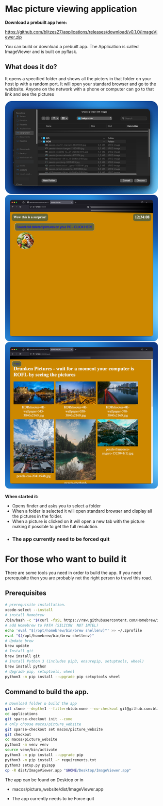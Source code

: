# Mac picture viewing application #

**Download a prebuilt app here:**

https://github.com/blitzes27/applications/releases/download/v0.1.0/ImageViewer.zip

You can build or download a prebuilt app. The Application is called ImageViewer and is built on pyflask.

## What does it do?

It opens a specified folder and shows all the picters in that folder on your host ip with a random port. It will open your standard browser and go to the webbsite. Anyone on the network with a phone or computer can go to that link and see the pictures

![alt text](pictures/picture1.png)
![alt text](pictures/picture2.png)
![alt text](pictures/picture3.png)

**When started it:**
* Opens finder and asks you to select a folder
* When a folder is selected it will open standard browser and display all the pictures in the folder.
* When a picture is clicked on it will open a new tab with the picture making it possible to get the full resulotion.
* ### The app currently need to be forced quit


# For those who want to build it

There are some tools you need in order to build the app.
If you need prerequisite then you are probably not the right person to travel this road.

## Prerequisites
```bash
# prerequisite installation.
xcode-select --install
# install Homebrew
/bin/bash -c "$(curl -fsSL https://raw.githubusercontent.com/Homebrew/install/HEAD/install.sh)"
# add Homebrew to PATH (SILICON  NOT INTEL)
echo 'eval "$(/opt/homebrew/bin/brew shellenv)"' >> ~/.zprofile
eval "$(/opt/homebrew/bin/brew shellenv)"
# Update brew
brew update
# Install git
brew install git
# Install Python 3 (includes pip3, ensurepip, setuptools, wheel)
brew install python
# Upgrade pip, setuptools, wheel
python3 -m pip install --upgrade pip setuptools wheel
```

## Command to build the app.

```bash
# Download folder & build the app
git clone --depth=1 --filter=blob:none --no-checkout git@github.com:blitzes27/applications.git
cd applications
git sparse-checkout init --cone
# only choose macos/picture_website
git sparse-checkout set macos/picture_website
git checkout
cd macos/picture_website
python3 -m venv venv
source venv/bin/activate
python3 -m pip install --upgrade pip
python3 -m pip install -r requirements.txt
python3 setup.py py2app
cp -R dist/ImageViewer.app "$HOME/Desktop/ImageViewer.app"
```
The app can be found on Desktop or in 
* macos/picture_website/dist/ImageViewer.app

* The app currently needs to be Force quit

